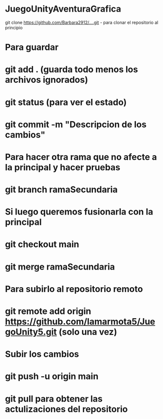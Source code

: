 # JuegoUnityAventuraGrafica
git clone https://github.com/Barbara2912/....git - para clonar el repositorio al principio
# Para guardar
# git add . (guarda todo menos los archivos ignorados)
# git status (para ver el estado)
# git commit -m "Descripcion de los cambios" 


# Para hacer otra rama que no afecte a la principal y hacer pruebas 
# git branch ramaSecundaria
# Si luego queremos fusionarla con la principal
# git checkout main
# git merge ramaSecundaria

# Para subirlo al repositorio remoto
# git remote add origin https://github.com/lamarmota5/JuegoUnity5.git (solo una vez)
# Subir los cambios
# git push -u origin main

# git pull para obtener las actulizaciones del repositorio
